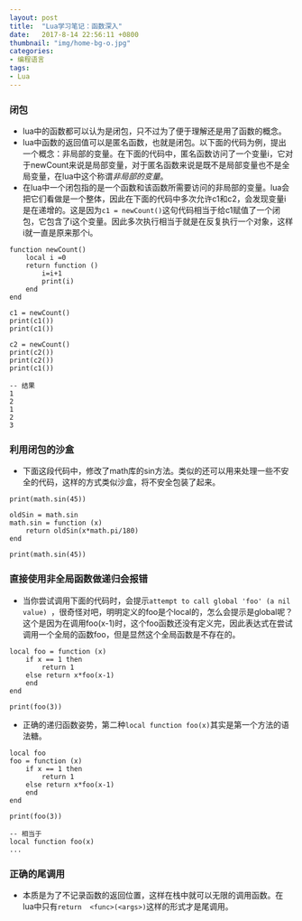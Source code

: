 ```yaml
---
layout: post
title:  "Lua学习笔记：函数深入"
date:   2017-8-14 22:56:11 +0800
thumbnail: "img/home-bg-o.jpg"
categories: 
- 编程语言
tags:
- Lua
---
```



### 闭包
- lua中的函数都可以认为是闭包，只不过为了便于理解还是用了函数的概念。
- lua中函数的返回值可以是匿名函数，也就是闭包。以下面的代码为例，提出一个概念：非局部的变量。在下面的代码中，匿名函数访问了一个变量i，它对于newCount来说是局部变量，对于匿名函数来说是既不是局部变量也不是全局变量，在lua中这个称谓*非局部的变量*。
- 在lua中一个闭包指的是一个函数和该函数所需要访问的非局部的变量。lua会把它们看做是一个整体，因此在下面的代码中多次允许c1和c2，会发现变量i是在递增的。这是因为`c1 = newCount()`这句代码相当于给c1赋值了一个闭包，它包含了i这个变量。因此多次执行相当于就是在反复执行一个对象，这样i就一直是原来那个i。          

<!--more-->

```
function newCount()
	local i =0
	return function ()
		i=i+1
		print(i)
	end
end

c1 = newCount()
print(c1())
print(c1())

c2 = newCount()
print(c2())
print(c2())
print(c1())

-- 结果
1
2
1
2
3
```

### 利用闭包的沙盒

- 下面这段代码中，修改了math库的sin方法。类似的还可以用来处理一些不安全的代码，这样的方式类似沙盒，将不安全包装了起来。

```
print(math.sin(45))

oldSin = math.sin
math.sin = function (x)
	return oldSin(x*math.pi/180)
end

print(math.sin(45))
```

### 直接使用非全局函数做递归会报错
- 当你尝试调用下面的代码时，会提示`attempt to call global 'foo' (a nil value)
`，很奇怪对吧，明明定义的foo是个local的，怎么会提示是global呢？这个是因为在调用foo(x-1)时，这个foo函数还没有定义完，因此表达式在尝试调用一个全局的函数foo，但是显然这个全局函数是不存在的。

```
local foo = function (x)
	if x == 1 then
		return 1
	else return x*foo(x-1)
	end
end

print(foo(3))
```

- 正确的递归函数姿势，第二种`local function foo(x)`其实是第一个方法的语法糖。

```
local foo
foo = function (x)
	if x == 1 then
		return 1
	else return x*foo(x-1)
	end
end

print(foo(3))

-- 相当于
local function foo(x)
...
```

### 正确的尾调用
- 本质是为了不记录函数的返回位置，这样在栈中就可以无限的调用函数。在lua中只有`return  <func>(<args>)`这样的形式才是尾调用。


